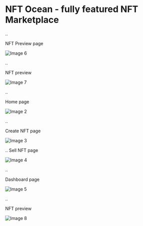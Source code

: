 # NFT Ocean - fully featured NFT Marketplace

..

NFT Preview page

![Image 6](https://user-images.githubusercontent.com/25225204/181431794-2feefcdc-6b0a-4b50-b634-5666e0ac9dff.png)

..

NFT preview

![Image 7](https://user-images.githubusercontent.com/25225204/181431843-965839ef-99cb-4a6f-887d-934316b954c9.png)


..

Home page

![Image 2](https://user-images.githubusercontent.com/25225204/181431874-1743ae63-2544-4328-98f6-944c8c406401.png)


..

Create NFT page

![Image 3](https://user-images.githubusercontent.com/25225204/181431902-7c21225f-090e-4a3a-843b-5ff19cf7ec51.png)


..
Sell NFT page

![Image 4](https://user-images.githubusercontent.com/25225204/181431912-db73a25a-e579-46cf-93fa-2cd99fd12565.png)


..

Dashboard page


![Image 5](https://user-images.githubusercontent.com/25225204/181431944-231c1969-04bc-4df4-9264-317faabb4600.png)



..

NFT preview


![Image 8](https://user-images.githubusercontent.com/25225204/181431959-7bbb62e4-5f7c-45a6-b238-d813eaff6c9c.png)


